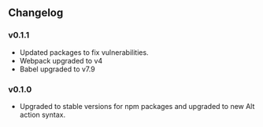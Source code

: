## Changelog

### v0.1.1
* Updated packages to fix vulnerabilities.
* Webpack upgraded to v4
* Babel upgraded to v7.9

### v0.1.0
- Upgraded to stable versions for npm packages and upgraded to new Alt action syntax.
